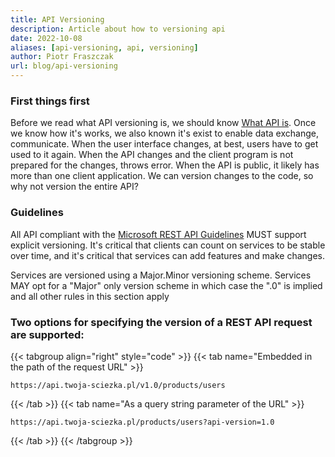 ```yaml
---
title: API Versioning
description: Article about how to versioning api
date: 2022-10-08
aliases: [api-versioning, api, versioning]
author: Piotr Fraszczak
url: blog/api-versioning
---
```


### First things first

Before we read what API versioning is, we should know [What API is](/blog/api-c#). Once we know how it's works, we also known it's exist to enable data exchange, communicate.
When the user interface changes, at best, users have to get used to it again.
When the API changes and the client program is not prepared for the changes, throws error.
When the API is public, it likely has more than one client application. We can version changes to the code, so why not version the entire API?

### Guidelines
All API compliant with the [Microsoft REST API Guidelines](https://github.com/microsoft/api-guidelines/blob/vNext/Guidelines.md) MUST support explicit versioning. It's critical that clients can count on services to be stable over time, and it's critical that services can add features and make changes.

Services are versioned using a Major.Minor versioning scheme. Services MAY opt for a "Major" only version scheme in which case the ".0" is implied and all other rules in this section apply
### Two options for specifying the version of a REST API request are supported:

{{< tabgroup align="right" style="code" >}}
  {{< tab name="Embedded in the path of the request URL" >}}

```Embedded in the path of the request URL
https://api.twoja-sciezka.pl/v1.0/products/users
```

  {{< /tab >}}
  {{< tab name="As a query string parameter of the URL" >}}

```As a query string parameter of the URL
https://api.twoja-sciezka.pl/products/users?api-version=1.0
```

  {{< /tab >}}
{{< /tabgroup >}}